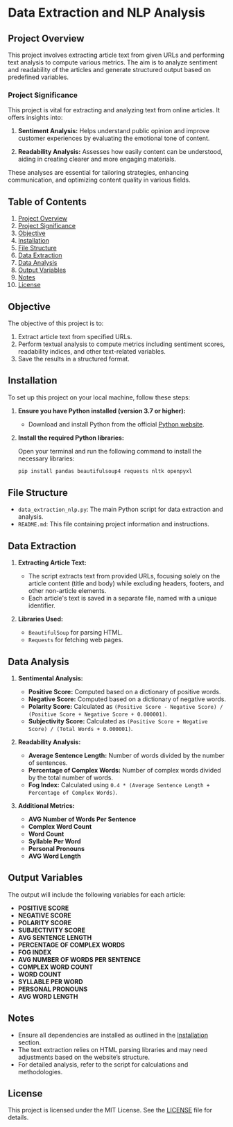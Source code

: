 # Data Extraction and NLP Analysis

## Project Overview

This project involves extracting article text from given URLs and performing text analysis to compute various metrics. The aim is to analyze sentiment and readability of the articles and generate structured output based on predefined variables.
### Project Significance

This project is vital for extracting and analyzing text from online articles. It offers insights into:

1. **Sentiment Analysis:** Helps understand public opinion and improve customer experiences by evaluating the emotional tone of content.
   
2. **Readability Analysis:** Assesses how easily content can be understood, aiding in creating clearer and more engaging materials.

These analyses are essential for tailoring strategies, enhancing communication, and optimizing content quality in various fields.


## Table of Contents

1.  [Project Overview](#project-overview)
2.  [Project Significance](#project-significance)
3.  [Objective](#objective)
4.  [Installation](#installation)
5.  [File Structure](#file-structure)
6.  [Data Extraction](#data-extraction)
7.  [Data Analysis](#data-analysis)
8.  [Output Variables](#output-variables)
9.  [Notes](#notes)
10.  [License](#license)

## Objective

The objective of this project is to:

1. Extract article text from specified URLs.
2. Perform textual analysis to compute metrics including sentiment scores, readability indices, and other text-related variables.
3. Save the results in a structured format.

## Installation

To set up this project on your local machine, follow these steps:

1. **Ensure you have Python installed (version 3.7 or higher):**

   - Download and install Python from the official [Python website](https://www.python.org/downloads/).

2. **Install the required Python libraries:**

   Open your terminal and run the following command to install the necessary libraries:

   ```bash
   pip install pandas beautifulsoup4 requests nltk openpyxl
   ```

## File Structure

-   `data_extraction_nlp.py`: The main Python script for data extraction and analysis.
-   `README.md`: This file containing project information and instructions.

## Data Extraction

1. **Extracting Article Text:**

   - The script extracts text from provided URLs, focusing solely on the article content (title and body) while excluding headers, footers, and other non-article elements.
   - Each article's text is saved in a separate file, named with a unique identifier.

2. **Libraries Used:**

   - `BeautifulSoup` for parsing HTML.
   - `Requests` for fetching web pages.

## Data Analysis

1. **Sentimental Analysis:**

   - **Positive Score:** Computed based on a dictionary of positive words.
   - **Negative Score:** Computed based on a dictionary of negative words.
   - **Polarity Score:** Calculated as `(Positive Score - Negative Score) / (Positive Score + Negative Score + 0.000001)`.
   - **Subjectivity Score:** Calculated as `(Positive Score + Negative Score) / (Total Words + 0.000001)`.

2. **Readability Analysis:**

   - **Average Sentence Length:** Number of words divided by the number of sentences.
   - **Percentage of Complex Words:** Number of complex words divided by the total number of words.
   - **Fog Index:** Calculated using `0.4 * (Average Sentence Length + Percentage of Complex Words)`.

3. **Additional Metrics:**

   - **AVG Number of Words Per Sentence**
   - **Complex Word Count**
   - **Word Count**
   - **Syllable Per Word**
   - **Personal Pronouns**
   - **AVG Word Length**

## Output Variables

The output will include the following variables for each article:

- **POSITIVE SCORE**
- **NEGATIVE SCORE**
- **POLARITY SCORE**
- **SUBJECTIVITY SCORE**
- **AVG SENTENCE LENGTH**
- **PERCENTAGE OF COMPLEX WORDS**
- **FOG INDEX**
- **AVG NUMBER OF WORDS PER SENTENCE**
- **COMPLEX WORD COUNT**
- **WORD COUNT**
- **SYLLABLE PER WORD**
- **PERSONAL PRONOUNS**
- **AVG WORD LENGTH**

## Notes

- Ensure all dependencies are installed as outlined in the [Installation](#installation) section.
- The text extraction relies on HTML parsing libraries and may need adjustments based on the website’s structure.
- For detailed analysis, refer to the script for calculations and methodologies.

## License

This project is licensed under the MIT License. See the [LICENSE](LICENSE) file for details.




```python

```
